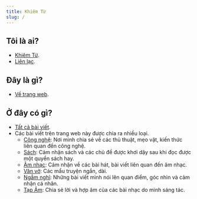 ```yaml
---
title: Khiêm Từ
slug: /
---
```

## Tôi là ai?

* [Khiêm Từ](/about).
* [Liên lạc](/contact).

## Đây là gì?

* [Về trang web](/website).

## Ở đây có gì?

- [Tất cả bài viết](/posts).
- Các bài viết trên trang web này được chia ra nhiều loại.
  - [Công nghệ](/tech): Nơi mình chia sẻ về các thủ thuật, mẹo vặt, kiến thức liên quan đến công nghệ.
  - [Sách](/books): Cảm nhận sách và các chủ đề được khơi dậy sau khi đọc được một quyển sách hay.
  - [Âm nhạc](/music): Cảm nhận về các bài hát, bài viết liên quan đến âm nhạc.
  - [Văn vở](/stories): Các mẩu truyện ngắn, dài.
  - [Ngẫm nghĩ](/thoughts): Những bài viết mình nói lên quan điểm, góc nhìn và cảm nhận cá nhân.
  - [Tạp Âm](/tap-am): Chia sẻ lời và hợp âm của các bài nhạc do mình sáng tác.
